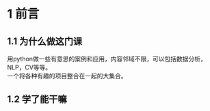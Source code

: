 # 1 前言
## 1.1 为什么做这门课
  用python做一些有意思的案例和应用，内容邻域不限，可以包括数据分析，NLP，CV等等。  
一个将各种有趣的项目整合在一起的大集合。 
## 1.2 学了能干嘛

